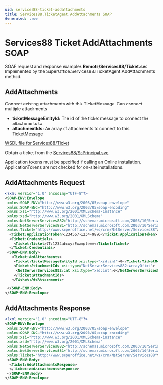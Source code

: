 ```yaml
---
uid: services88-ticket-addattachments
title: Services88.TicketAgent.AddAttachments SOAP
Generated: true
---
```


# Services88 Ticket AddAttachments SOAP

SOAP request and response examples **Remote/Services88/Ticket.svc**
Implemented by the <see cref="M:SuperOffice.Services88.ITicketAgent.AddAttachments">SuperOffice.Services88.ITicketAgent.AddAttachments</see> method.

## AddAttachments

Connect existing attachments with this TicketMessage. Can connect multiple attachments

* **ticketMessageEntityId:** The id of the ticket message to connect the attachments to
* **attachmentIds:** An array of attachments to connect to this TicketMessage



[WSDL file for Services88/Ticket](../Services88-Ticket.md)

Obtain a ticket from the [Services88/SoPrincipal.svc](../SoPrincipal/SoPrincipal.md)

Application tokens must be specified if calling an Online installation. ApplicationTokens are not checked for on-site installations.

## AddAttachments Request

```xml
<?xml version="1.0" encoding="UTF-8"?>
<SOAP-ENV:Envelope
 xmlns:SOAP-ENV="http://www.w3.org/2003/05/soap-envelope"
 xmlns:SOAP-ENC="http://www.w3.org/2003/05/soap-encoding"
 xmlns:xsi="http://www.w3.org/2001/XMLSchema-instance"
 xmlns:xsd="http://www.w3.org/2001/XMLSchema"
 xmlns:NetServerServices882="http://schemas.microsoft.com/2003/10/Serialization/Arrays"
 xmlns:NetServerServices881="http://schemas.microsoft.com/2003/10/Serialization/"
 xmlns:Ticket="http://www.superoffice.net/ws/crm/NetServer/Services88">
  <Ticket:ApplicationToken>1234567-1234-9876</Ticket:ApplicationToken>
  <Ticket:Credentials>
    <Ticket:Ticket>7T:1234abcxyzExample==</Ticket:Ticket>
  </Ticket:Credentials>
 <SOAP-ENV:Body>
   <Ticket:AddAttachments>
    <Ticket:TicketMessageEntityId xsi:type="xsd:int">0</Ticket:TicketMessageEntityId>
    <Ticket:AttachmentIds xsi:type="NetServerServices882:ArrayOfint">
     <NetServerServices882:int xsi:type="xsd:int">0</NetServerServices882:int>
    </Ticket:AttachmentIds>
   </Ticket:AddAttachments>

 </SOAP-ENV:Body>
</SOAP-ENV:Envelope>

```


## AddAttachments Response

```xml
<?xml version="1.0" encoding="UTF-8"?>
<SOAP-ENV:Envelope
 xmlns:SOAP-ENV="http://www.w3.org/2003/05/soap-envelope"
 xmlns:SOAP-ENC="http://www.w3.org/2003/05/soap-encoding"
 xmlns:xsi="http://www.w3.org/2001/XMLSchema-instance"
 xmlns:xsd="http://www.w3.org/2001/XMLSchema"
 xmlns:NetServerServices882="http://schemas.microsoft.com/2003/10/Serialization/Arrays"
 xmlns:NetServerServices881="http://schemas.microsoft.com/2003/10/Serialization/"
 xmlns:Ticket="http://www.superoffice.net/ws/crm/NetServer/Services88">
 <SOAP-ENV:Body>
  <Ticket:AddAttachmentsResponse>
  </Ticket:AddAttachmentsResponse>
 </SOAP-ENV:Body>
</SOAP-ENV:Envelope>

```

